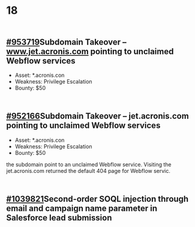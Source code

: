 # 18

[\
\#953719](https://hackerone.com/reports/953719)Subdomain Takeover – www.jet.acronis.com pointing to unclaimed Webflow services
------------------------------------------------------------------------------------------------------------------------------

* Asset: \*.acronis.con
* Weakness: Privilege Escalation
* Bounty: $50

[\
\#952166](https://hackerone.com/reports/952166)Subdomain Takeover – jet.acronis.com pointing to unclaimed Webflow services
--------------------------------------------------------------------------------------------------------------------------

* Asset: \*.acronis.con
* Weakness: Privilege Escalation
* Bounty: $50



the subdomain point to an unclaimed Webflow service.  Visiting the jet.acronis.com returned the default 404 page for Webflow servic.



[\
\#1039821](https://hackerone.com/reports/1039821)Second-order SOQL injection through email and campaign name parameter in Salesforce lead submission
----------------------------------------------------------------------------------------------------------------------------------------------------
